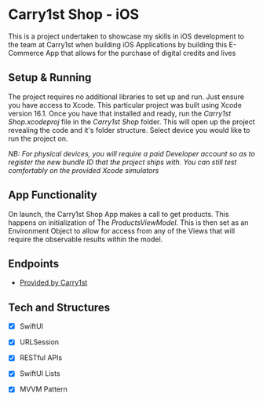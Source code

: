 # Carry1st Shop - iOS
This is a project undertaken to showcase my skills in iOS development to the team at Carry1st when building iOS Applications by building this E-Commerce App that allows for the purchase of digital credits and lives

## Setup & Running 
The project requires no additional libraries to set up and run. Just ensure you have access to Xcode. This particular project was built using Xcode version 16.1. Once you have that installed and ready, run the _Carry1st Shop.xcodeproj_ file in the _Carry1st Shop_ folder. This will open up the project revealing the code and it's folder structure. Select device you would like to run the project on.

*NB: For physical devices, you will require a paid Developer account so as to register the new bundle ID that the project ships with. You can still test comfortably on the provided Xcode simulators*

## App Functionality
On launch, the Carry1st Shop App makes a call to get products. This happens on initialization of The _ProductsViewModel_. This is then set as an Environment Object to allow for access from any of the Views that will require the observable results within the model.

## Endpoints

- [Provided by Carry1st](https://my-json-server.typicode.com/carry1stdeveloper/mock-product-api/productBundles)

## Tech and Structures
- [x] SwiftUI
- [x] URLSession
- [X] RESTful APIs
- [x] SwiftUI Lists
- [x] MVVM Pattern


